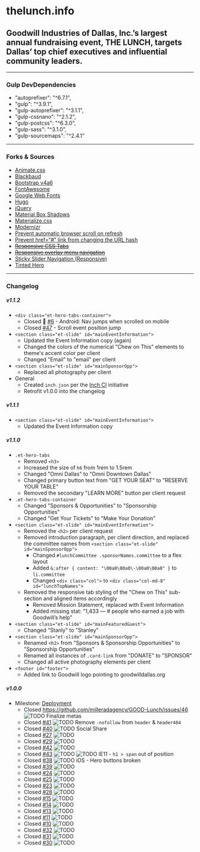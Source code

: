# thelunch.info
## Goodwill Industries of Dallas, Inc.’s largest annual fundraising event, THE LUNCH, targets Dallas’ top chief executives and influential community leaders.

---

### Gulp DevDependencies
- "autoprefixer": "^6.7.1",
- "gulp": "^3.9.1",
- "gulp-autoprefixer": "^3.1.1",
- "gulp-cssnano": "^2.1.2",
- "gulp-postcss": "^6.3.0",
- "gulp-sass": "^3.1.0",
- "gulp-sourcemaps": "^2.4.1"

---

### Forks & Sources
- [Animate.css](https://github.com/daneden/animate.css)
- [Blackbaud](https://www.blackbaud.com/)
- [Bootstrap v4a6](https://v4-alpha.getbootstrap.com/)
- [FontAwesome](fontawesome.io)
- [Google Web Fonts](https://fonts.google.com/)
- [Hugo](gohugo.io)
- [jQuery](jquery.com)
- [Material Box Shadows](https://codepen.io/sdthornton/pen/wBZdXq)
- [Materialize.css](materializecss.com)
- [Modernizr](https://modernizr.com/)
- [Prevent automatic browser scroll on refresh](http://stackoverflow.com/questions/7035331/prevent-automatic-browser-scroll-on-refresh/18633915#18633915)
- [Prevent href=“#” link from changing the URL hash](http://stackoverflow.com/questions/20215248/prevent-href-link-from-changing-the-url-hash)
- ~~[Responsive CSS Tabs](http://codepen.io/oknoblich/pen/tfjFl)~~
- ~~[Responsive overlay menu navigation](http://codepen.io/riogrande/pen/gbXxdx)~~
- [Sticky Slider Navigation (Responsive)](http://codepen.io/ettrics/pen/WRbGRN)
- [Tinted Hero](http://codepen.io/luishj/pen/Exfyh)

---

### Changelog
##### v1.1.2
- `<div class="et-hero-tabs-container">`
  - Closed :bug: [#6](https://github.com/milleradagency/GOOD-Lunch/issues/6) - Android: Nav jumps when scrolled on mobile
  - Closed [#47](https://github.com/milleradagency/GOOD-Lunch/issues/47) - Scroll event position jump
- `<section class="et-slide" id="mainEventInformation">`
  - Updated the Event Information copy (again)
  - Changed the colors of the numerical "Chew on This" elements to theme's accent color per client
  - Changed "Email" to "email" per client
- `<section class="et-slide" id="mainSponsorOpp">`
  - Replaced all photography per client
- General
  - Created `inch.json` per the [Inch CI](https://inch-ci.org/help/config_file_yaml) initiative
  - Retrofit v1.0.0 into the changelog

##### v1.1.1
- `<section class="et-slide" id="mainEventInformation">`
  - Updated the Event Information copy

##### v1.1.0
- `.et-hero-tabs`
  - Removed `<h3>`
  - Increased the size of `h6` from 1rem to 1.5rem
  - Changed "Omni Dallas" to "Omni Downtown Dallas"
  - Changed primary button text from "GET YOUR SEAT" to "RESERVE YOUR TABLE"
  - Removed the secondary "LEARN MORE" button per client request
- `.et-hero-tabs-container`
  - Changed "Sponsors & Opportunities" to "Sponsorship Opportunities"
  - Changed "Get Your Tickets" to "Make Your Donation"
- `<section class="et-slide" id="mainEventInformation">`
  - Removed the `<h2>` per client request
  - Removed introduction paragraph, per client direction, and replaced the committee names from `<section class="et-slide" id="mainSponsorOpp">`
    - Changed `#lunchCommittee .sponsorNames.committee` to a flex layout
    - Added `&:after { content: "\00a0\00a0\·\00a0\00a0" }` to `li.committee`
    - Changed `<div class="col">` to `<div class="col-md-8" id="lunchTopNames">`
  - Removed the responsive tab styling of the "Chew on This" sub-section and aligned items accordingly
    - Removed Mission Statement, replaced with Event Information
    - Added missing stat: "1,433 — # people who earned a job with Goodwill’s help"
- `<section class="et-slide" id="mainFeaturedGuest">`
  - Changed "Stanly" to "Stanley"
- `<section class="et-slide" id="mainSponsorOpp">`
  - Renamed `<h2>` from "Sponsors & Sponsorship Opportunities" to "Sponsorship Opportunities"
  - Renamed all instances of `.card-link` from "DONATE" to "SPONSOR"
  - Changed all active photography elements per client
- `<footer id="footer">`
  - Added link to Goodwill logo pointing to goodwilldallas.org

##### v1.0.0
- Milestone: [Deployment](https://github.com/milleradagency/GOOD-Lunch/milestone/4)
  - Closed https://github.com/milleradagency/GOOD-Lunch/issues/46 ![TODO](http://milleradagency.com/uploads/svg/gh-todo.svg) Finalize metas
  - Closed [#41](https://github.com/milleradagency/GOOD-Lunch/issues/41) ![TODO](http://milleradagency.com/uploads/svg/gh-todo.svg) Remove `-nofollow` from `header` & `header404`
  - Closed [#40](https://github.com/milleradagency/GOOD-Lunch/issues/40) ![TODO](http://milleradagency.com/uploads/svg/gh-todo.svg) Social Share
  - Closed [#27](https://github.com/milleradagency/GOOD-Lunch/issues/27) ![TODO](http://milleradagency.com/uploads/svg/gh-todo.svg)
  - Closed [#29](https://github.com/milleradagency/GOOD-Lunch/issues/29) ![TODO](http://milleradagency.com/uploads/svg/gh-todo.svg)
  - Closed [#42](https://github.com/milleradagency/GOOD-Lunch/issues/42) ![TODO](http://milleradagency.com/uploads/svg/gh-todo.svg)
  - Closed [#43](https://github.com/milleradagency/GOOD-Lunch/issues/43) ![TODO](http://milleradagency.com/uploads/svg/gh-todo.svg) ![TODO](http://milleradagency.com/uploads/svg/gh-bug.svg) IE11 - `h1 > span` out of position
  - Closed [#38](https://github.com/milleradagency/GOOD-Lunch/issues/38) ![TODO](http://milleradagency.com/uploads/svg/gh-bug.svg) iOS - Hero buttons broken
  - Closed [#39](https://github.com/milleradagency/GOOD-Lunch/issues/39) ![TODO](http://milleradagency.com/uploads/svg/gh-todo.svg)
  - Closed [#24](https://github.com/milleradagency/GOOD-Lunch/issues/24) ![TODO](http://milleradagency.com/uploads/svg/gh-todo.svg)
  - Closed [#25](https://github.com/milleradagency/GOOD-Lunch/issues/25) ![TODO](http://milleradagency.com/uploads/svg/gh-todo.svg)
  - Closed [#23](https://github.com/milleradagency/GOOD-Lunch/issues/23) ![TODO](http://milleradagency.com/uploads/svg/gh-todo.svg)
  - Closed [#28](https://github.com/milleradagency/GOOD-Lunch/issues/28) ![TODO](http://milleradagency.com/uploads/svg/gh-todo.svg)
  - Closed [#15](https://github.com/milleradagency/GOOD-Lunch/issues/15) ![TODO](http://milleradagency.com/uploads/svg/gh-bug.svg)
  - Closed [#14](https://github.com/milleradagency/GOOD-Lunch/issues/14) ![TODO](http://milleradagency.com/uploads/svg/gh-bug.svg)
  - Closed [#13](https://github.com/milleradagency/GOOD-Lunch/issues/13) ![TODO](http://milleradagency.com/uploads/svg/gh-bug.svg)
  - Closed [#11](https://github.com/milleradagency/GOOD-Lunch/issues/11) ![TODO](http://milleradagency.com/uploads/svg/gh-bug.svg)
  - Closed [#10](https://github.com/milleradagency/GOOD-Lunch/issues/10) ![TODO](http://milleradagency.com/uploads/svg/gh-bug.svg)
  - Closed [#32](https://github.com/milleradagency/GOOD-Lunch/issues/32) ![TODO](http://milleradagency.com/uploads/svg/gh-todo.svg)
  - Closed [#31](https://github.com/milleradagency/GOOD-Lunch/issues/31) ![TODO](http://milleradagency.com/uploads/svg/gh-todo.svg)
  - Closed [#30](https://github.com/milleradagency/GOOD-Lunch/issues/30) ![TODO](http://milleradagency.com/uploads/svg/gh-todo.svg)
